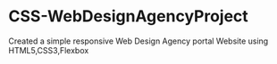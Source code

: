 # CSS-WebDesignAgencyProject
Created a simple responsive Web Design Agency portal Website using HTML5,CSS3,Flexbox 

